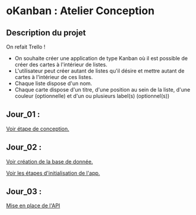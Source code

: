 # oKanban : Atelier Conception

## Description du projet

On refait Trello !

- On souhaite créer une application de type Kanban où il est possible de créer des cartes à l'intérieur de listes.
- L'utilisateur peut créer autant de listes qu'il désire et mettre autant de cartes à l'intérieur de ces listes.
- Chaque liste dispose d'un nom.
- Chaque carte dispose d'un titre, d'une position au sein de la liste, d'une couleur (optionnelle) et d'un ou plusieurs label(s) (optionnel(s))

## Jour_01 :
[Voir étape de conception.](_doc/Conception.md)

## Jour_02 :
[Voir création de la base de donnée.](_doc/DataBase.md)

[Voir les étapes d'initialisation de l'app.](_doc/InitialisationApp.md)

## Jour_03 :
[Mise en place de l'API](_doc/API.md)
